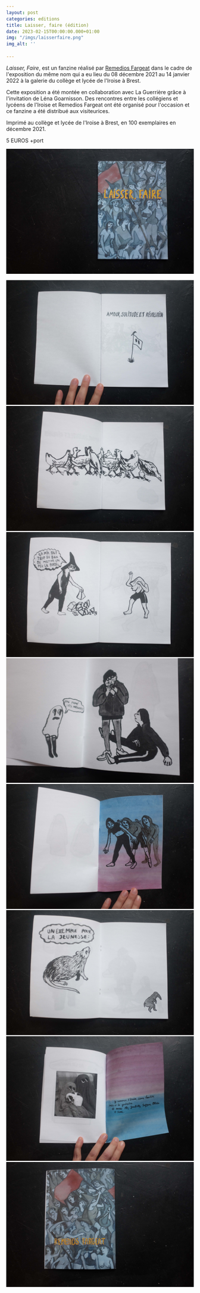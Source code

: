 ```yaml
---
layout: post
categories: editions
title: Laisser, faire (édition)
date: 2023-02-15T00:00:00.000+01:00
img: "/imgs/laisserfaire.png"
img_alt: ''

---
```

_Laisser, Faire_, est un fanzine réalisé par [Remedios Fargeat](https://laguerriere.net/artistes/2021/05/08/artistes-remedios-fargeat.html) dans le cadre de l'exposition du même nom qui a eu lieu du 08 décembre 2021 au 14 janvier 2022 à la galerie du collège et lycée de l'Iroise à Brest.

Cette exposition a été montée en collaboration avec La Guerrière grâce à l'invitation de Léna Goarnisson. Des rencontres entre les collégiens et lycéens de l'Iroise et Remedios Fargeat ont été organisé pour l'occasion et ce fanzine a été distribué aux visiteurices.

Imprimé au collège et lycée de l'Iroise à Brest, en 100 exemplaires en décembre 2021.

5 EUROS +port

![](/imgs/dscf6819-copie.jpg)

_![](/imgs/dscf6820-copie.jpg)![](/imgs/dscf6821-copie.jpg)![](/imgs/dscf6822-copie.jpg)![](/imgs/dscf6824-copie.jpg)![](/imgs/dscf6825-copie.jpg)![](/imgs/dscf6823-copie.jpg)![](/imgs/dscf6827-copie.jpg)![](/imgs/dscf6828-copie.jpg)_